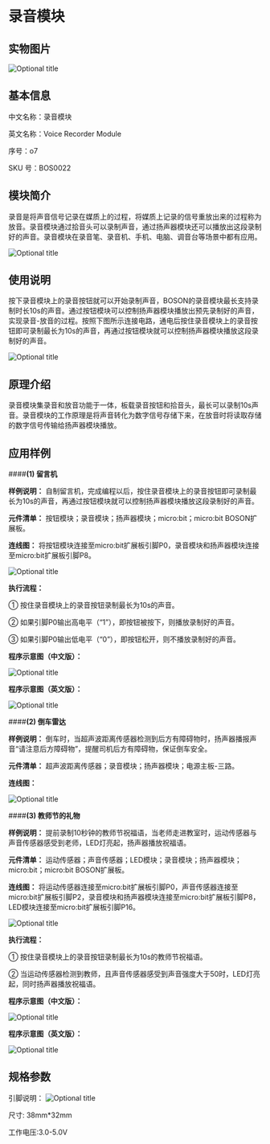 # 录音模块
## 实物图片
![](boson_录音模块_实物图.png "Optional title")

## 基本信息
中文名称：录音模块

英文名称：Voice Recorder Module

序号：o7

SKU  号：BOS0022

## 模块简介                                                                  
录音是将声音信号记录在媒质上的过程，将媒质上记录的信号重放出来的过程称为放音。录音模块通过拾音头可以录制声音，通过扬声器模块还可以播放出这段录制好的声音。录音模块在录音笔、录音机、手机、电脑、调音台等场景中都有应用。

![](boson_录音模块_实例.png "Optional title")

## 使用说明
按下录音模块上的录音按钮就可以开始录制声音，BOSON的录音模块最长支持录制时长10s的声音。通过按钮模块可以控制扬声器模块播放出预先录制好的声音，实现录音-放音的过程。按照下图所示连接电路，通电后按住录音模块上的录音按钮即可录制最长为10s的声音，再通过按钮模块就可以控制扬声器模块播放这段录制好的声音。

![](boson_录音模块_使用说明.png "Optional title")
 
## 原理介绍 
录音模块集录音和放音功能于一体，板载录音按钮和拾音头，最长可以录制10s声音。录音模块的工作原理是将声音转化为数字信号存储下来，在放音时将读取存储的数字信号传输给扬声器模块播放。

## 应用样例
####**(1) 留言机**

**样例说明：** 自制留言机，完成编程以后，按住录音模块上的录音按钮即可录制最长为10s的声音，再通过按钮模块就可以控制扬声器模块播放这段录制好的声音。

**元件清单：** 按钮模块；录音模块；扬声器模块；micro:bit；micro:bit BOSON扩展板。

**连线图：** 将按钮模块连接至micro:bit扩展板引脚P0，录音模块和扬声器模块连接至micro:bit扩展板引脚P8。

![](boson_录音模块_留言机连线图.png "Optional title")

**执行流程：**

①	按住录音模块上的录音按钮录制最长为10s的声音。

②	如果引脚P0输出高电平（“1”），即按钮被按下，则播放录制好的声音。

③	如果引脚P0输出低电平（“0”），即按钮松开，则不播放录制好的声音。

**程序示意图（中文版）：**

![](boson_录音模块_留言机程序示意图中文版.png "Optional title")

**程序示意图（英文版）：**

![](boson_录音模块_留言机程序示意图英文版.png "Optional title")

####**(2) 倒车雷达**

**样例说明：** 倒车时，当超声波距离传感器检测到后方有障碍物时，扬声器播报声音“请注意后方障碍物”，提醒司机后方有障碍物，保证倒车安全。

**元件清单：** 超声波距离传感器；录音模块；扬声器模块；电源主板-三路。

**连线图：** 

![](boson_录音模块_倒车雷达连线图.png "Optional title")

####**(3) 教师节的礼物**

**样例说明：** 提前录制10秒钟的教师节祝福语，当老师走进教室时，运动传感器与声音传感器感受到老师，LED灯亮起，扬声器播放祝福语。

**元件清单：** 运动传感器；声音传感器；LED模块；录音模块；扬声器模块；micro:bit；micro:bit BOSON扩展板。

**连线图：** 将运动传感器连接至micro:bit扩展板引脚P0，声音传感器连接至micro:bit扩展板引脚P2，录音模块和扬声器模块连接至micro:bit扩展板引脚P8，LED模块连接至micro:bit扩展板引脚P16。

![](boson_录音模块_教师节的礼物连线图.png "Optional title")

**执行流程：**

①	按住录音模块上的录音按钮录制最长为10s的教师节祝福语。

②	当运动传感器检测到教师，且声音传感器感受到声音强度大于50时，LED灯亮起，同时扬声器播放祝福语。

**程序示意图（中文版）：**

![](boson_录音模块_教师节的礼物程序示意图中文版.png "Optional title")

**程序示意图（英文版）：**

![](boson_录音模块_教师节的礼物程序示意图英文版.png "Optional title")

## 规格参数
引脚说明：
![](boson_录音模块_引脚说明.png "Optional title")

尺寸: 38mm*32mm

工作电压:3.0-5.0V









